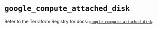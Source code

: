# `google_compute_attached_disk`

Refer to the Terraform Registry for docs: [`google_compute_attached_disk`](https://registry.terraform.io/providers/hashicorp/google/5.37.0/docs/resources/compute_attached_disk).
